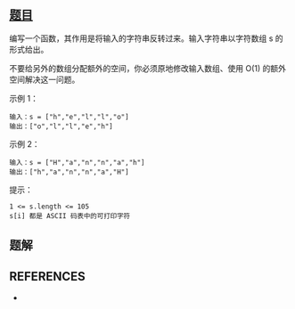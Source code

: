 
## [题目](https://leetcode-cn.com/problems/reverse-string/)

编写一个函数，其作用是将输入的字符串反转过来。输入字符串以字符数组 s 的形式给出。

不要给另外的数组分配额外的空间，你必须原地修改输入数组、使用 O(1) 的额外空间解决这一问题。



示例 1：

```shell
输入：s = ["h","e","l","l","o"]
输出：["o","l","l","e","h"]
```
示例 2：

```shell
输入：s = ["H","a","n","n","a","h"]
输出：["h","a","n","n","a","H"]
```


提示：

```shell
1 <= s.length <= 105
s[i] 都是 ASCII 码表中的可打印字符
```



## 题解


## REFERENCES

- []()
